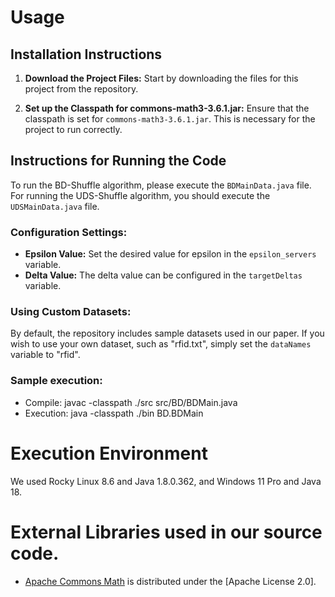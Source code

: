 # Usage

## Installation Instructions

1. **Download the Project Files:** 
   Start by downloading the files for this project from the repository.

2. **Set up the Classpath for commons-math3-3.6.1.jar:**
   Ensure that the classpath is set for `commons-math3-3.6.1.jar`. This is necessary for the project to run correctly.

## Instructions for Running the Code

To run the BD-Shuffle algorithm, please execute the `BDMainData.java` file. For running the UDS-Shuffle algorithm, you should execute the `UDSMainData.java` file.

### Configuration Settings:
- **Epsilon Value:** Set the desired value for epsilon in the `epsilon_servers` variable.
- **Delta Value:** The delta value can be configured in the `targetDeltas` variable.

### Using Custom Datasets:
By default, the repository includes sample datasets used in our paper. If you wish to use your own dataset, such as "rfid.txt", simply set the `dataNames` variable to "rfid".

### Sample execution:
- Compile: javac -classpath ./src src/BD/BDMain.java
- Execution: java -classpath ./bin BD.BDMain

# Execution Environment
We used Rocky Linux 8.6 and Java 1.8.0.362, and Windows 11 Pro and Java 18.

# External Libraries used in our source code.
- [Apache Commons Math](https://commons.apache.org/proper/commons-math/) is distributed under the [Apache License 2.0].
